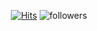 <!--
## 👋 Welcome ahra1221's github &nbsp;&nbsp;
-->    

<!-- ![header](https://capsule-render.vercel.app/api?type=waving&color=gradient&height=150&section=header&text=Welcome%20ahra1221's%20github&fontSize=40&fontAlign=65&fontColor=ffffff)
<br> -->
 
   <div align=center>

  [![Hits](https://hits.seeyoufarm.com/api/count/incr/badge.svg?url=https%3A%2F%2Fgithub.com%2Fahra1221&count_bg=%235C6BC0&title_bg=%23B8BEEF&icon=smugmug.svg&icon_color=%23000000&title=hits&edge_flat=true)](https://hits.seeyoufarm.com)
  ![followers](https://img.shields.io/github/followers/ahra1221?style=social)
	
  </div>
<!--
<h3 align="center"><b>🛠 Tech Stack 🛠</b><br></h3>
<h5 align="center">Techs that I've used at least once</h5> -->
<!--
<br><p align = "center">
	<img src="https://img.shields.io/badge/AndroidStudio-3DDC84?style=for-the-badge&logo=AndroidStudio&logoColor=white"/></a> &nbsp 

<p align="center"> 
  <img src="https://simpleicons.org/?q=swift-F05138?style=for-the-badge&logo=Swift&logoColor=#F05138"/></a> &nbsp
  <img src="https://img.shields.io/badge/Kotlin-7F52FF?style=for-the-badge&logo=Kotlin&logoColor=white"/></a>&nbsp 
  <img src="https://img.shields.io/badge/Android-3DDC84?style=for-the-badge&logo=Android&logoColor=white"/></a> &nbsp 

<ul>
  <li>🌱 I’m currently learning Java
  </li>
  <li>❄️ I'm majoring in Software Convergence, at Sookmyung Women's University </li>
  <li>💻 I'm using blog to record web hacking study : https://blog.naver.com/lizze1221 </li>
</ul> -->

<br>

<div align=center>
<!--	
  [![ahra1221's github stats](https://github-readme-stats.vercel.app/api?username=ahra1221&show_icons=true&theme=graywhite)](https://github.com/ahra1221/github-readme-stats)
	
  </div>
[![solved.ac tier](http://mazassumnida.wtf/api/v2/generate_badge?boj=lizze1221)](https://solved.ac/lizze1221)
![Anurag's GitHub stats](https://github-readme-stats.vercel.app/api?username=ahra1221&show_icons=true&bg_color=00000000)
<br>

👑 BOJ Tier <br><br>


[![solved.ac tier](http://mazassumnida.wtf/api/v2/generate_badge?boj=lizze1221)](https://solved.ac/lizze1221)
 -->
<!--
**ahra1221/ahra1221** is a ✨ _special_ ✨ repository because its `README.md` (this file) appears on your GitHub profile.

Here are some ideas to get you started:

- 🔭 I’m currently working on ...
- 🌱 I’m currently learning ...
- 👯 I’m looking to collaborate on ...
- 🤔 I’m looking for help with ...
- 💬 Ask me about ...
- 📫 How to reach me: ...
- 😄 Pronouns: ...
- ⚡ Fun fact: ...
-->
